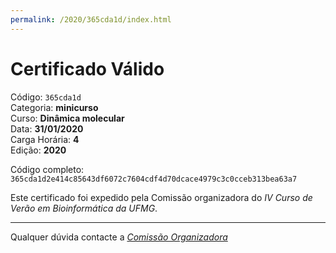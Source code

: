 ```yaml
---
permalink: /2020/365cda1d/index.html
---
```


# Certificado Válido

Código: `365cda1d`<br>
Categoria: **minicurso**<br>
Curso: **Dinâmica molecular**<br>
Data: **31/01/2020**<br>
Carga Horária: **4**<br>
Edição: **2020**<br>


Código completo: `365cda1d2e414c85643df6072c7604cdf4d70dcace4979c3c0cceb313bea63a7`


Este certificado foi expedido pela Comissão organizadora do *IV Curso de Verão em Bioinformática da UFMG*.

----

Qualquer dúvida contacte a [_Comissão Organizadora_](<mailto:cursobioinfoufmg@gmail.com$subject=[Certificados]>)

